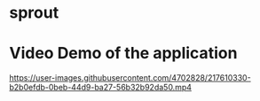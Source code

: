 # sprout

# Video Demo of the application 

https://user-images.githubusercontent.com/4702828/217610330-b2b0efdb-0beb-44d9-ba27-56b32b92da50.mp4

